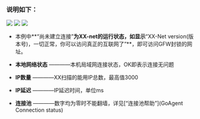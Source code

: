 ### 说明如下：

![](https://cloud.githubusercontent.com/assets/17795455/13872209/b112be30-ed23-11e5-9d27-a5369c489daf.JPG)
![](https://cloud.githubusercontent.com/assets/17795455/13872210/b14b4142-ed23-11e5-8a53-c147dd834883.jpg)
![](https://cloud.githubusercontent.com/assets/17795455/13872212/b18c770c-ed23-11e5-8605-a21dd6224180.jpg)


* 本例中**“尚未建立连接”**为XX-net的运行状态，如显示**“XX-Net version(版本号)，一切正常，你可以访问真正的互联网了”**，即可访问GFW封锁的网址。<br>

* **本地网络状态**
————本机局域网连接状态，OK即表示连接无问题<br>
* **IP数量**
————XX扫描的能用IP总数，最高值3000<br>
* **IP延迟**
————IP延迟时间，单位ms<br>
* **连接池**
————数字均为零时不能翻墙，详见[“连接池帮助”](GoAgent Connection status)<br>